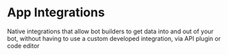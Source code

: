 # App Integrations

Native integrations that allow bot builders to get data into and out of your bot, without having to use a custom developed integration, via API plugin or code editor
